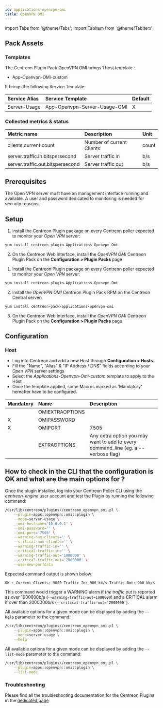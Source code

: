 ```yaml
---
id: applications-openvpn-omi
title: OpenVPN OMI
---
```

import Tabs from '@theme/Tabs';
import TabItem from '@theme/TabItem';


## Pack Assets

### Templates

The Centreon Plugin Pack OpenVPN OMI brings 1 host template :
* App-Openvpn-OMI-custom

It brings the following Service Template:

| Service Alias | Service Template             | Default |
|:--------------|:-----------------------------|:--------|
| Server-Usage  | App-Openvpn-Server-Usage-OMI | X       |

### Collected metrics & status

<Tabs groupId="sync">
<TabItem value="Server-Usage" label="Server-Usage">

| Metric name                      | Description               | Unit  |
|:---------------------------------|:--------------------------|:------|
| clients.current.count            | Number of current Clients | count |
| server.traffic.in.bitspersecond  | Server traffic in         | b/s   |
| server.traffic.out.bitspersecond | Server traffic out        | b/s   |

</TabItem>
</Tabs>

## Prerequisites

The Open VPN server must have an management interface running and available. 
A user and password dedicated to monitoring is needed for security reasons.

## Setup

<Tabs groupId="sync">
<TabItem value="Online License" label="Online License">

1. Install the Centreon Plugin package on every Centreon poller expected to monitor your *Open VPN* server:

```bash
yum install centreon-plugin-Applications-Openvpn-Omi
```

2. On the Centreon Web interface, install the *OpenVPN OMI* Centreon Plugin Pack on the **Configuration > Plugin Packs** page

</TabItem>
<TabItem value="Offline License" label="Offline License">

1. Install the Centreon Plugin package on every Centreon poller expected to monitor your *Open VPN* server:

```bash
yum install centreon-plugin-Applications-Openvpn-Omi
```

2. Install the *OpenVPN OMI* Centreon Plugin Pack RPM on the Centreon Central server:

```bash
yum install centreon-pack-applications-openvpn-omi
```

3. On the Centreon Web interface, install the *OpenVPN OMI* Centreon Plugin Pack on the **Configuration > Plugin Packs** page

</TabItem>
</Tabs>

## Configuration

### Host

* Log into Centreon and add a new Host through **Configuration > Hosts**.
* Fill the "Name", "Alias" & "IP Address / DNS" fields according to your *Open VPN* server settings
* Select the *Applications-Openvpn-Omi-custom* template to apply to the Host
* Once the template applied, some Macros marked as 'Mandatory' hereafter have to be configured.

| Mandatory | Name            | Description                                                                        |
|:----------|:----------------|:-----------------------------------------------------------------------------------|
|           | OMIEXTRAOPTIONS |                                                                                    |
| X         | OMIPASSWORD     |                                                                                    |
| X         | OMIPORT         | 7505                                                                               |
|           | EXTRAOPTIONS    | Any extra option you may want to add to every command\_line (eg. a --verbose flag) |

## How to check in the CLI that the configuration is OK and what are the main options for ? 

Once the plugin installed, log into your Centreon Poller CLI using the 
*centreon-engine* user account and test the Plugin by running the following 
command:

```bash
/usr/lib/centreon/plugins//centreon_openvpn_omi.pl \
    --plugin=apps::openvpn::omi::plugin \
    --mode=server-usage \
    --omi-hostname='10.0.0.1' \
    --omi-password='' \
    --omi-port='7505' \
    --warning-num-clients='' \
    --critical-num-clients='' \
    --warning-traffic-in='' \
    --critical-traffic-in='' \
    --warning-traffic-out='1000000' \
    --critical-traffic-out='2000000' \
    --use-new-perfdata 
```

Expected command output is shown below:

```bash
OK : Current Clients: 9000 Traffic In: 900 kb/s Traffic Out: 900 kb/s | 'clients.current.count'=9000;;;0; 'server.traffic.in.bitspersecond'=900000b/s;;;0; 'server.traffic.out.bitspersecond'=900000b/s;1000000;2000000;0; 
```

This command would trigger a WARNING alarm if *the traffic out* is reported as
over  1000000b/s (`--warning-traffic-out=1000000`) and a CRITICAL alarm if over
than 2000000b/s (`--critical-traffic-out='2000000'`).

All available options for a given mode can be displayed by adding the 
`--help` parameter to the command:

```bash
/usr/lib/centreon/plugins//centreon_openvpn_omi.pl \
    --plugin=apps::openvpn::omi::plugin \
    --mode=server-usage \
    --help
```

All available options for a given mode can be displayed by adding the 
`--list-mode` parameter to the command:

```bash
/usr/lib/centreon/plugins//centreon_openvpn_omi.pl \
    --plugin=apps::openvpn::omi::plugin \
    --list-mode
```

### Troubleshooting

Please find all the troubleshooting documentation for the Centreon Plugins
in the [dedicated page](../tutorials/troubleshooting-plugins)